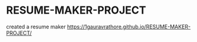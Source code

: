# RESUME-MAKER-PROJECT
created a resume maker
https://1gauravrathore.github.io/RESUME-MAKER-PROJECT/
